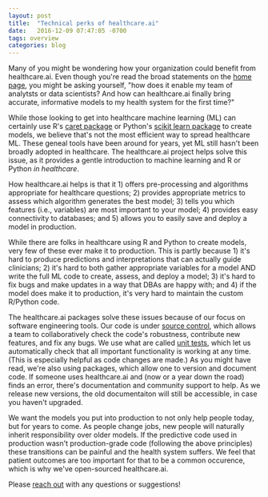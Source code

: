 ```yaml
---
layout: post
title:  "Technical perks of healthcare.ai"
date:   2016-12-09 07:47:05 -0700
tags: overview
categories: blog
---
```

Many of you might be wondering how your organization could benefit from healthcare.ai. Even though you're read the broad statements on the [home page](http://healthcare.ai), you might be asking yourself, "how does it enable my team of analytsts or data scientists? And how can healthcare.ai finally bring accurate, informative models to my health system for the first time?"

While those looking to get into healthcare machine learning (ML) can certainly use R's [caret package](http://topepo.github.io/caret/index.html) or Python's [scikit learn package](http://scikit-learn.org/stable/) to create models, we believe that's not the most efficient way to spread healthcare ML. These geneal tools have been around for years, yet ML still hasn't been broadly adopted in healthcare. The healthcare.ai project helps solve this issue, as it provides a gentle introduction to machine learning and R or Python *in healthcare*. 

How healthcare.ai helps is that it 1) offers pre-processing and algorithms appropriate for healthcare questions; 2) provides appropriate metrics to assess which algorithm generates the best model; 3) tells you which features (i.e., variables) are most important to your model; 4) provides easy connectivity to databases; and 5) allows you to easily save and deploy a model in production.

While there are folks in healthcare using R and Python to create models, very few of these ever make it to production. This is partly because 1) it's hard to produce predictions and interpretations that can actually guide clinicians; 2) it's hard to both gather appropriate variables for a model AND write the full ML code to create, assess, and deploy a model; 3) it's hard to fix bugs and make updates in a way that DBAs are happy with; and 4) if the model does make it to production, it's very hard to maintain the custom R/Python code. 

The healthcare.ai packages solve these issues because of our focus on software engineering tools. Our code is under [source control](https://en.wikipedia.org/wiki/Version_control), which allows a team to collaboratively check the code's robustness, contribute new features, and fix any bugs. We use what are called [unit tests](https://en.wikipedia.org/wiki/Unit_testing), which let us automatically check that all important functionality is working at any time. (This is especially helpful as code changes are made.) As you might have read, we're also using packages, which allow one to version and document code. If someone uses healthcare.ai and (now or a year down the road) finds an error, there's documentation and community support to help. As we release new versions, the old documentaiton will still be accessible, in case you haven't upgraded. 

We want the models you put into production to not only help people today, but for years to come. As people change jobs, new people will naturally inherit responsibility over older models. If the predictive code used in production wasn't production-grade code (following the above principles) these transitions can be painful and the health system suffers. We feel that patient outcomes are too important for that to be a common occurence, which is why we've open-sourced healthcare.ai.

Please [reach out](http://healthcare.ai/contact) with any questions or suggestions!